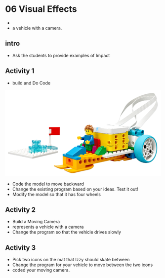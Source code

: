# 06 Visual Effects

* 
* a vehicle with a camera.


## intro

* Ask the students to provide examples of Impact


## Activity 1 
* build and Do Code

![Alt text](image.png)

* Code the model to move backward
* Change the existing program based on your ideas. Test it out!
* Modify the model so that it has four wheels

## Activity 2 
* Build a Moving Camera
* represents a vehicle with a camera
* Change the program so that the vehicle drives slowly


## Activity 3 
* Pick two icons on the mat that Izzy should skate between
* Change the program for your vehicle to move between the two icons
* coded your moving camera.

